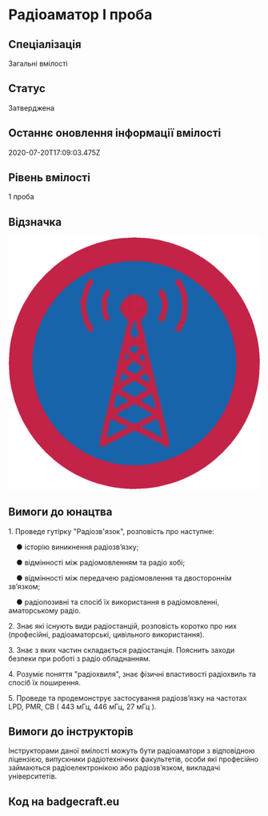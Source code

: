 # Радіоаматор І проба

## Спеціалізація

Загальні вмілості

## Статус

Затверджена

## Останнє оновлення інформації вмілості

2020-07-20T17:09:03.475Z

## Рівень вмілості

1 проба

## Відзначка

![Відзначка](../images/Radioamator_I/___________.jpg)

## Вимоги до юнацтва

<p>1.&nbsp;Проведе гутірку "Радіозв'язок", розповість про наступне:</p><p>&nbsp; &nbsp; ●&nbsp;історію виникнення радіозв’язку;</p><p>&nbsp; &nbsp;&nbsp;●&nbsp;відмінності між радіомовленням та радіо хобі;</p><p>&nbsp; &nbsp;&nbsp;●&nbsp;відмінності між передачею радіомовлення та двостороннім зв’язком;</p><p>&nbsp; &nbsp;&nbsp;●&nbsp;радіопозивні та спосіб їх використання в радіомовленні, аматорському радіо.</p><p>2.&nbsp;Знає які існують види радіостанцій, розповість коротко про них (професійні, радіоаматорські, цивільного використання).</p><p>3.&nbsp;Знає з яких частин складається радіостанція. Пояснить заходи безпеки при роботі з радіо обладнанням.</p><p>4.&nbsp;Розуміє поняття "радіохвиля", знає фізичні властивості радіохвиль та спосіб їх поширення.</p><p>5. Проведе та продемонструє застосування радіозв’язку на частотах LPD, PMR, CB ( 443 мГц, 446 мГц, 27 мГц ).</p>

## Вимоги до інструкторів

Інструкторами даної вмілості можуть бути радіоаматори з відповідною ліцензією, випускники радіотехнічних факультетів, особи які професійно займаються радіоелектронікою або радіозв’язком, викладачі університетів.

## Код на badgecraft.eu

